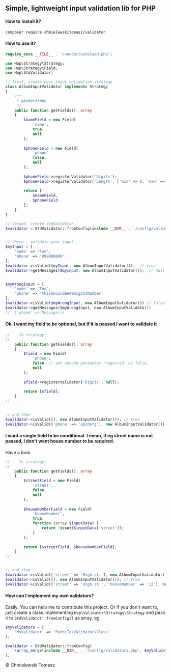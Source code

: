## Simple, lightweight input validation lib for PHP

#### How to install it?

```
composer require chmielewskitomasz/validator
```

#### How to use it?
```php
require_once __FILE__ . '/vendor/autoload.php';

use Hop\Strategy\Strategy;
use Hop\Strategy\Field;
use Hop\StdValidator;

// first, create your input validation strategy
class AlbumInputValidator implements Strategy
{
    /**
     * @inheritdoc
     */
    public function getFields(): array
    {
        $nameField = new Field(
            'name',
            true,
            null
        );
        
        $phoneField = new Field(
            'phone'
            false,
            null
        );
        
        $phoneField->registerValidator('Digits');
        $phoneField->registerValidator('Length', ['min' => 9, 'max' => 9]);
    
        return [
            $nameField,
            $phoneField
        ];
    }
}

// second, create stdValidator
$validator = StdValidator::fromConfig(include __DIR__ . '/config/validators.php');


// three - validate your input
$myInput = [
    'name' => 'Tom',
    'phone' => '999888000'
];
$validator->isValid($myInput, new AlbumInputValidator());  // true
$validator->getMessages($myInput, new AlbumInputValidator());  // null


$myWrongInput = [
    'name' => 'Tom',
    'phone' => 'thisShouldBeA9DigitsNumber'
];
$validator->isValid($myWrongInput, new AlbumInputValidator()) // false
$validator->getMessages($myWrongInput, new AlbumInputValidato()) 
//  ['phone' => Message()]
```

#### Ok, I want my field to be optional, but if it is passed I want to validate it
```php
//    In strategy: 
//    ...
    public function getFields(): array
    {
        $field = new Field(
            'phone',
            false, // set second parameter 'required' as false,
            null
        );
        
        $field->registerValidator('Digits', null);
        
        return [$field];
    }
//    ...


// and then
$validator->isValid([], new AlbumInputValidator()); // true
$validator->isValid(['phone' => 'abcdefg'], new AlbumInputValidator()); // false
```

#### I want a single field to be conditional. I mean, if eg street name is not passed, I don't want house number to be required.
Have a look:

```php
//    In strategy: 
//    ...
    public function getFields(): array
    {
        $streetField = new Field(
            'street',
            false,
            null
        );
        
        $houseNumberField = new Field(
            'houseNumber',
            true,
            function (array $inputData) {
                return !isset($inputData['street']);
            }
        );
        
        return [$streetField, $houseNumberField];
    }
//    ...


// and then
$validator->isValid(['street' => 'High st.'], new AlbumInputValidator()); // false
$validator->isValid([], new AlbumInputValidator()); // true
$validator->isValid(['street' => 'High st.', 'houseNumber' => '12'], new AlbumInputValidator()); // true
```

#### How can I implement my own validators?

Easily. You can help me to contribute this project. Or if you don't want to, just create a class implementing `Hop\Validator\Strategy\Strategy` and pass it 
to `StdValidator::fromConfig()` as array, eg
```php
$myValidators = [
    'MyValidator' => 'Path\To\Validator\Class'
];

$validator = StdValidator::fromConfig(
    \array_merge(include __DIR__ . '/config/validators.php', $myValidators)
);
```

&copy; Chmielewski Tomasz